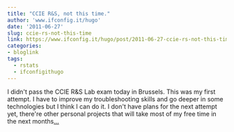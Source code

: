 ```yaml
---
title: "CCIE R&S, not this time."
author: 'www.ifconfig.it/hugo'
date: '2011-06-27'
slug: ccie-rs-not-this-time
link: https://www.ifconfig.it/hugo/post/2011-06-27-ccie-rs-not-this-time/
categories:
- bloglink
tags:
  - rstats
  - ifconfigithugo
---
```


I didn't pass the CCIE R&S Lab exam today in Brussels. This was my first attempt. I have to improve my troubleshooting skills and go deeper in some technologies but I think I can do it. I don't have plans for the next attempt yet, there're other personal projects that will take most of my free time in the next months[... <i class="fas fa-external-link-alt"></i>](https://www.ifconfig.it/hugo/post/2011-06-27-ccie-rs-not-this-time/)

